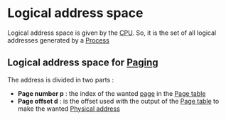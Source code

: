 # Logical address space

Logical address space is given by the [CPU](CPU.md). So, it is the set of all logical addresses generated by a [Process](Process.md)

## Logical address space for [Paging](Concepts/Paging.md)

The address is divided in two parts :

- **Page number p** : the index of the wanted [page](Concepts/Paging.md) in the [Page table](Page%20table.md)
- **Page offset d** : is the offset used with the output of the [Page table](Page%20table.md) to make the wanted [Physical address](Physical%20address%20space.md)